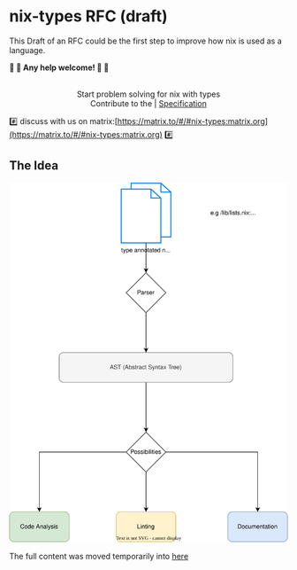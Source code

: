 # nix-types RFC (draft)

This Draft of an RFC could be the first step to improve how nix is used as a language.

__:construction: :construction: Any help welcome! :construction: :construction:__

<div align="center">
  <br>
  Start problem solving for nix with types
  <br>
 Contribute to the | <a href="https://typednix.dev/">Specification</a>
</div>

#️⃣ discuss with us on matrix:[https://matrix.to/#/#nix-types:matrix.org](https://matrix.to/#/#nix-types:matrix.org) #️⃣

## The Idea

![type-system](./Types.drawio.svg)

The full content was moved temporarily into [here](./docs/README.md)
